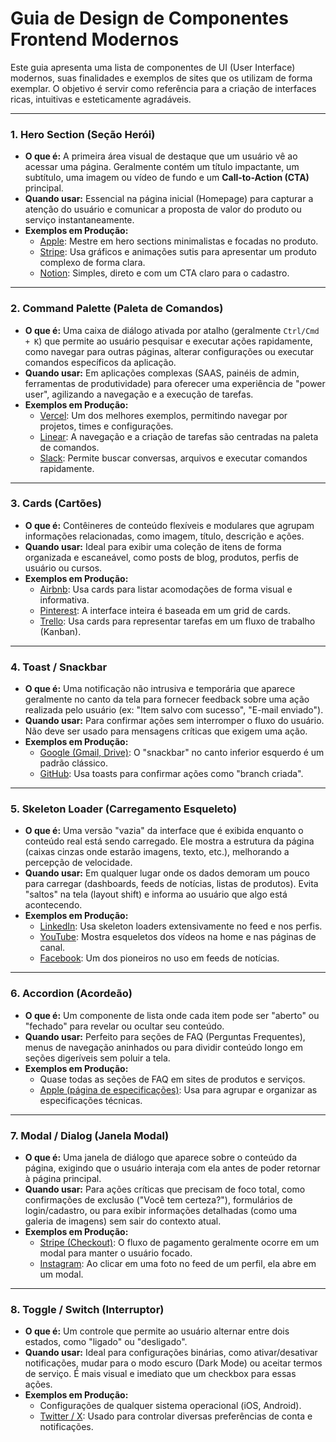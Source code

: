 # Guia de Design de Componentes Frontend Modernos

Este guia apresenta uma lista de componentes de UI (User Interface) modernos, suas finalidades e exemplos de sites que os utilizam de forma exemplar. O objetivo é servir como referência para a criação de interfaces ricas, intuitivas e esteticamente agradáveis.

---

### 1. Hero Section (Seção Herói)

- **O que é:** A primeira área visual de destaque que um usuário vê ao acessar uma página. Geralmente contém um título impactante, um subtítulo, uma imagem ou vídeo de fundo e um **Call-to-Action (CTA)** principal.
- **Quando usar:** Essencial na página inicial (Homepage) para capturar a atenção do usuário e comunicar a proposta de valor do produto ou serviço instantaneamente.
- **Exemplos em Produção:**
  - [Apple](https://www.apple.com/): Mestre em hero sections minimalistas e focadas no produto.
  - [Stripe](https://stripe.com/): Usa gráficos e animações sutis para apresentar um produto complexo de forma clara.
  - [Notion](https://www.notion.so/): Simples, direto e com um CTA claro para o cadastro.

---

### 2. Command Palette (Paleta de Comandos)

- **O que é:** Uma caixa de diálogo ativada por atalho (geralmente `Ctrl/Cmd + K`) que permite ao usuário pesquisar e executar ações rapidamente, como navegar para outras páginas, alterar configurações ou executar comandos específicos da aplicação.
- **Quando usar:** Em aplicações complexas (SAAS, painéis de admin, ferramentas de produtividade) para oferecer uma experiência de "power user", agilizando a navegação e a execução de tarefas.
- **Exemplos em Produção:**
  - [Vercel](https://vercel.com/): Um dos melhores exemplos, permitindo navegar por projetos, times e configurações.
  - [Linear](https://linear.app/): A navegação e a criação de tarefas são centradas na paleta de comandos.
  - [Slack](https://slack.com/): Permite buscar conversas, arquivos e executar comandos rapidamente.

---

### 3. Cards (Cartões)

- **O que é:** Contêineres de conteúdo flexíveis e modulares que agrupam informações relacionadas, como imagem, título, descrição e ações.
- **Quando usar:** Ideal para exibir uma coleção de itens de forma organizada e escaneável, como posts de blog, produtos, perfis de usuário ou cursos.
- **Exemplos em Produção:**
  - [Airbnb](https://www.airbnb.com/): Usa cards para listar acomodações de forma visual e informativa.
  - [Pinterest](https://www.pinterest.com/): A interface inteira é baseada em um grid de cards.
  - [Trello](https://trello.com/): Usa cards para representar tarefas em um fluxo de trabalho (Kanban).

---

### 4. Toast / Snackbar

- **O que é:** Uma notificação não intrusiva e temporária que aparece geralmente no canto da tela para fornecer feedback sobre uma ação realizada pelo usuário (ex: "Item salvo com sucesso", "E-mail enviado").
- **Quando usar:** Para confirmar ações sem interromper o fluxo do usuário. Não deve ser usado para mensagens críticas que exigem uma ação.
- **Exemplos em Produção:**
  - [Google (Gmail, Drive)](https://mail.google.com/): O "snackbar" no canto inferior esquerdo é um padrão clássico.
  - [GitHub](https://github.com/): Usa toasts para confirmar ações como "branch criada".

---

### 5. Skeleton Loader (Carregamento Esqueleto)

- **O que é:** Uma versão "vazia" da interface que é exibida enquanto o conteúdo real está sendo carregado. Ele mostra a estrutura da página (caixas cinzas onde estarão imagens, texto, etc.), melhorando a percepção de velocidade.
- **Quando usar:** Em qualquer lugar onde os dados demoram um pouco para carregar (dashboards, feeds de notícias, listas de produtos). Evita "saltos" na tela (layout shift) e informa ao usuário que algo está acontecendo.
- **Exemplos em Produção:**
  - [LinkedIn](https://www.linkedin.com/): Usa skeleton loaders extensivamente no feed e nos perfis.
  - [YouTube](https://www.youtube.com/): Mostra esqueletos dos vídeos na home e nas páginas de canal.
  - [Facebook](https://www.facebook.com/): Um dos pioneiros no uso em feeds de notícias.

---

### 6. Accordion (Acordeão)

- **O que é:** Um componente de lista onde cada item pode ser "aberto" ou "fechado" para revelar ou ocultar seu conteúdo.
- **Quando usar:** Perfeito para seções de FAQ (Perguntas Frequentes), menus de navegação aninhados ou para dividir conteúdo longo em seções digeríveis sem poluir a tela.
- **Exemplos em Produção:**
  - Quase todas as seções de FAQ em sites de produtos e serviços.
  - [Apple (página de especificações)](https://www.apple.com/br/iphone-15-pro/specs/): Usa para agrupar e organizar as especificações técnicas.

---

### 7. Modal / Dialog (Janela Modal)

- **O que é:** Uma janela de diálogo que aparece sobre o conteúdo da página, exigindo que o usuário interaja com ela antes de poder retornar à página principal.
- **Quando usar:** Para ações críticas que precisam de foco total, como confirmações de exclusão ("Você tem certeza?"), formulários de login/cadastro, ou para exibir informações detalhadas (como uma galeria de imagens) sem sair do contexto atual.
- **Exemplos em Produção:**
  - [Stripe (Checkout)](https://stripe.com/payments/checkout): O fluxo de pagamento geralmente ocorre em um modal para manter o usuário focado.
  - [Instagram](https://www.instagram.com/): Ao clicar em uma foto no feed de um perfil, ela abre em um modal.

---

### 8. Toggle / Switch (Interruptor)

- **O que é:** Um controle que permite ao usuário alternar entre dois estados, como "ligado" ou "desligado".
- **Quando usar:** Ideal para configurações binárias, como ativar/desativar notificações, mudar para o modo escuro (Dark Mode) ou aceitar termos de serviço. É mais visual e imediato que um checkbox para essas ações.
- **Exemplos em Produção:**
  - Configurações de qualquer sistema operacional (iOS, Android).
  - [Twitter / X](https://twitter.com/settings): Usado para controlar diversas preferências de conta e notificações.
